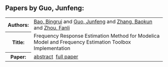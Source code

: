 <h2>Papers by Guo, Junfeng:</h2>
<!-- Begin papers -->
<table>
<tr><th>Authors:</th><td>
<a href="../authors/author_011.html">Bao, Bingrui</a> and 
<a href="../authors/author_086.html">Guo, Junfeng</a> and 
<a href="../authors/author_261.html">Zhang, Baokun</a> and 
<a href="../authors/author_265.html">Zhou, Fanli</a>
</td></tr>
<tr><th>Title:  </th><td>Frequency Response Estimation Method for Modelica Model and Frequency Estimation Toolbox Implementation</td></tr>
<tr><th>Paper:  </th><td><a href="../abstracts/Modelica2019abstractP08.pdf">abstract</a>&nbsp;&nbsp;<a href="../papers/Modelica2019paperP08.pdf">full paper</a></td></tr>
</table>
<br>
<!-- End papers -->